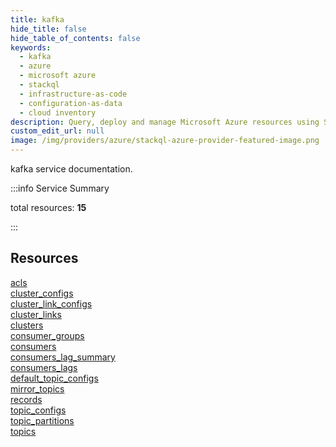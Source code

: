 ```yaml
---
title: kafka
hide_title: false
hide_table_of_contents: false
keywords:
  - kafka
  - azure
  - microsoft azure
  - stackql
  - infrastructure-as-code
  - configuration-as-data
  - cloud inventory
description: Query, deploy and manage Microsoft Azure resources using SQL
custom_edit_url: null
image: /img/providers/azure/stackql-azure-provider-featured-image.png
---
```


kafka service documentation.

:::info Service Summary

<div class="row">
<div class="providerDocColumn">
<span>total resources:&nbsp;<b>15</b></span><br />
</div>
</div>

:::

## Resources
<div class="row">
<div class="providerDocColumn">
<a href="/providers/confluent/kafka/acls/">acls</a><br />
<a href="/providers/confluent/kafka/cluster_configs/">cluster_configs</a><br />
<a href="/providers/confluent/kafka/cluster_link_configs/">cluster_link_configs</a><br />
<a href="/providers/confluent/kafka/cluster_links/">cluster_links</a><br />
<a href="/providers/confluent/kafka/clusters/">clusters</a><br />
<a href="/providers/confluent/kafka/consumer_groups/">consumer_groups</a><br />
<a href="/providers/confluent/kafka/consumers/">consumers</a><br />
<a href="/providers/confluent/kafka/consumers_lag_summary/">consumers_lag_summary</a>
</div>
<div class="providerDocColumn">
<a href="/providers/confluent/kafka/consumers_lags/">consumers_lags</a><br />
<a href="/providers/confluent/kafka/default_topic_configs/">default_topic_configs</a><br />
<a href="/providers/confluent/kafka/mirror_topics/">mirror_topics</a><br />
<a href="/providers/confluent/kafka/records/">records</a><br />
<a href="/providers/confluent/kafka/topic_configs/">topic_configs</a><br />
<a href="/providers/confluent/kafka/topic_partitions/">topic_partitions</a><br />
<a href="/providers/confluent/kafka/topics/">topics</a>
</div>
</div>